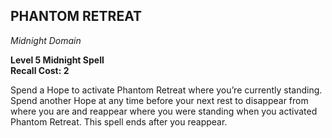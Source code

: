 ## PHANTOM RETREAT  
_Midnight Domain_

**Level 5 Midnight Spell**  
**Recall Cost: 2**  

Spend a Hope to activate Phantom Retreat where you’re currently standing. Spend another Hope at any time before your next rest to disappear from where you are and reappear where you were standing when you activated Phantom Retreat. This spell ends after you reappear.

